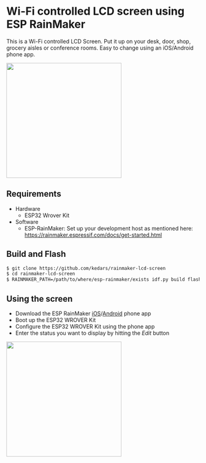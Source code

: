 # Wi-Fi controlled LCD screen using ESP RainMaker

This is a Wi-Fi controlled LCD Screen. Put it up on your desk, door, shop, grocery aisles or conference rooms. Easy to change using an iOS/Android phone app.

<img src="https://raw.githubusercontent.com/wiki/kedars/rainmaker-lcd-screen/images/LCD_screen.jpeg" width="300"/>

## Requirements
* Hardware
  * ESP32 Wrover Kit
* Software
  * ESP-RainMaker: Set up your development host as mentioned here: https://rainmaker.espressif.com/docs/get-started.html

## Build and Flash
```bash
$ git clone https://github.com/kedars/rainmaker-lcd-screen
$ cd rainmaker-lcd-screen
$ RAINMAKER_PATH=/path/to/where/esp-rainmaker/exists idf.py build flash monitor
```

## Using the screen
* Download the ESP RainMaker [iOS](https://apps.apple.com/app/esp-rainmaker/id1497491540)/[Android](https://play.google.com/store/apps/details?id=com.espressif.rainmaker) phone app
* Boot up the ESP32 WROVER Kit
* Configure the ESP32 WROVER Kit using the phone app
* Enter the status you want to display by hitting the _Edit_ button

<img src="https://raw.githubusercontent.com/wiki/kedars/rainmaker-lcd-screen/images/LCD_app.jpeg" width="300"/>


